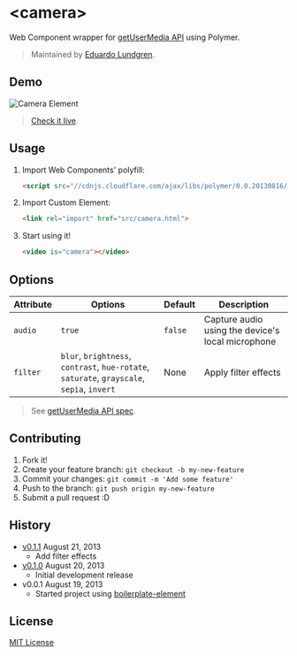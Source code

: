 # &lt;camera&gt;

Web Component wrapper for [getUserMedia API](http://dev.w3.org/2011/webrtc/editor/getusermedia.html) using Polymer.

> Maintained by [Eduardo Lundgren](https://github.com/eduardolundgren).

## Demo

![Camera Element](http://f.cl.ly/items/3U3E2w0n3q0i3Y403s1Y/camera-element.gif)

> [Check it live](http://eduardolundgren.github.io/camera-element).

## Usage

1. Import Web Components' polyfill:

    ```html
    <script src="//cdnjs.cloudflare.com/ajax/libs/polymer/0.0.20130816/polymer.min.js"></script>
    ```

2. Import Custom Element:

    ```html
    <link rel="import" href="src/camera.html">
    ```

3. Start using it!

    ```html
    <video is="camera"></video>
    ```

## Options

Attribute  | Options                                                                                     | Default | Description
---        | ---                                                                                         | ---     | ---
`audio`    | `true`                                                                                      | `false` | Capture audio using the device's local microphone
`filter`   | `blur`, `brightness`, `contrast`, `hue-rotate`, `saturate`, `grayscale`, `sepia`, `invert`  | None    | Apply filter effects

> See [getUserMedia API spec](http://dev.w3.org/2011/webrtc/editor/getusermedia.html).

## Contributing

1. Fork it!
2. Create your feature branch: `git checkout -b my-new-feature`
3. Commit your changes: `git commit -m 'Add some feature'`
4. Push to the branch: `git push origin my-new-feature`
5. Submit a pull request :D

## History

* [v0.1.1](https://github.com/eduardolundgren/camera-element/releases/tag/0.1.1) August 21, 2013
    * Add filter effects
* [v0.1.0](https://github.com/eduardolundgren/camera-element/releases/tag/0.1.0) August 20, 2013
    * Initial development release
* v0.0.1 August 19, 2013
    * Started project using [boilerplate-element](https://github.com/customelements/boilerplate-element)

## License

[MIT License](http://opensource.org/licenses/MIT)